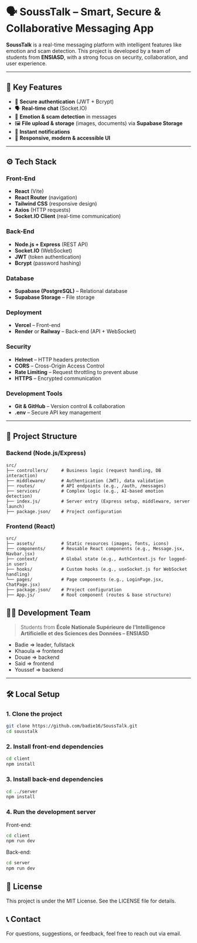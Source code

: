 # 🗣️ SoussTalk – Smart, Secure & Collaborative Messaging App  

**SoussTalk** is a real-time messaging platform with intelligent features like emotion and scam detection. This project is developed by a team of students from **ENSIASD**, with a strong focus on security, collaboration, and user experience.  

---  

## 🌟 Key Features  

- 🔐 **Secure authentication** (JWT + Bcrypt)  
- 🗣️ **Real-time chat** (Socket.IO)  
- 🧠 **Emotion & scam detection** in messages  
- 🖼️ **File upload & storage** (images, documents) via **Supabase Storage**  
- 🔔 **Instant notifications**  
- 📱 **Responsive, modern & accessible UI**  

---  

## ⚙️ Tech Stack  

### Front-End  
- **React** (Vite)  
- **React Router** (navigation)  
- **Tailwind CSS** (responsive design)  
- **Axios** (HTTP requests)  
- **Socket.IO Client** (real-time communication)  

### Back-End  
- **Node.js + Express** (REST API)  
- **Socket.IO** (WebSocket)  
- **JWT** (token authentication)  
- **Bcrypt** (password hashing)  

### Database  
- **Supabase (PostgreSQL)** – Relational database  
- **Supabase Storage** – File storage  

### Deployment  
- **Vercel** – Front-end  
- **Render** or **Railway** – Back-end (API + WebSocket)  

### Security  
- **Helmet** – HTTP headers protection  
- **CORS** – Cross-Origin Access Control  
- **Rate Limiting** – Request throttling to prevent abuse  
- **HTTPS** – Encrypted communication  

### Development Tools  
- **Git & GitHub** – Version control & collaboration  
- **.env** – Secure API key management  

---  

## 📁 Project Structure  

### Backend (Node.js/Express)  
```
src/  
├── controllers/     # Business logic (request handling, DB interaction)  
├── middleware/      # Authentication (JWT), data validation  
├── routes/          # API endpoints (e.g., /auth, /messages)  
├── services/        # Complex logic (e.g., AI-based emotion detection)  
├── index.js/        # Server entry (Express setup, middleware, server launch)  
├── package.json/    # Project configuration  
```

### Frontend (React)  
```
src/  
├── assets/          # Static resources (images, fonts, icons)  
├── components/      # Reusable React components (e.g., Message.jsx, Navbar.jsx)  
├── context/         # Global state (e.g., AuthContext.js for logged-in user)  
├── hooks/           # Custom hooks (e.g., useSocket.js for WebSocket handling)  
└── pages/           # Page components (e.g., LoginPage.jsx, ChatPage.jsx)  
├── package.json/    # Project configuration  
├── App.js/          # Root component (routes & base structure)  
```  

## 🧑‍💻 Development Team  
> Students from **École Nationale Supérieure de l'Intelligence Artificielle et des Sciences des Données – ENSIASD**  

- Badie    => leader, fullstack 
- Khaoula  => frontend
- Douae    => backend
- Said     => frontend
- Youssef  => backend

---  

## 🛠️ Local Setup  

### 1. Clone the project  
```bash  
git clone https://github.com/badie16/SoussTalk.git  
cd sousstalk  
```  

### 2. Install front-end dependencies  
```bash  
cd client  
npm install  
```  

### 3. Install back-end dependencies  
```bash  
cd ../server  
npm install  
```  

### 4. Run the development server  

Front-end:  
```bash  
cd client  
npm run dev  
```  

Back-end:  
```bash  
cd server  
npm run dev  
```  

## 📄 License  
This project is under the MIT License. See the LICENSE file for details.  

## 📞 Contact  
For questions, suggestions, or feedback, feel free to reach out via email.  
